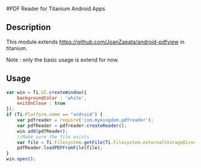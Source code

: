 #PDF Reader for Titanium Android Apps

## Description

This module extends https://github.com/JoanZapata/android-pdfview in titanium. 

Note : only the basic usage is extend for now.

## Usage

```javascript
var win = Ti.UI.createWindow({
	backgroundColor : 'white',
	exitOnClose : true
});
if (Ti.Platform.name == "android") {
	var pdfreader = require('com.mykingdom.pdfreader');
	var pdfReader = pdfreader.createReader();
	win.add(pdfReader);
	//Make sure the file exists
	var file = Ti.Filesystem.getFile(Ti.Filesystem.externalStorageDirectory, "sample.pdf");
	pdfReader.loadPDFFromFile(file);
}
win.open();
```
